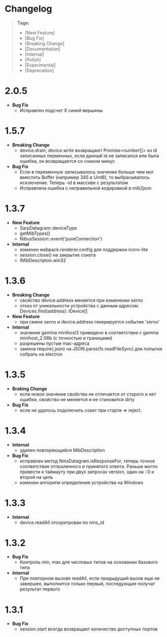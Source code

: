 # Changelog
> **Tags:**
>
> - [New Feature]
> - [Bug Fix]
> - [Breaking Change]
> - [Documentation]
> - [Internal]
> - [Polish]
> - [Experimental]
> - [Deprecation]
# 2.0.5
- **Bug Fix**
  - Исправлен подсчет X синей вершины
# 1.5.7
- **Breaking Change**
  - device.drain, device.write возвращают Promise<number[]> из id записанных перменных, если данный id не записался или была ошибка, он возвращается со снаком минус
- **Bug Fix**
  - Если в переменную записывалось значение больше чем мог вместить Buffer (например 345 в Uint8), то выбрасывалось исключение. Теперь -id в массиве с результатом
  - Исправлена ошибка с неправильной кодировкой в mib2json
# 1.3.7
- **New Feature**
  - SarpDatagram::deviceType
  - getMibTypes()
  - NibusSession::event('pureConnection')
- **Internal**
  - изменен webpack.renderer.config для поддержки iconv-lite
  - session.close() на закрытие сокета
  - IMibDescripton.win32

# 1.3.6
- **Breaking Change**
  - свойство device.address меняется при изменении serno
  - отказ от уникальности устройства с данным адресом. Devices.find(address): IDevice[]
- **New Feature**
  - при смене serno и device.address генерируется событие 'serno'
- **Internal**
  - значение gamma minihost3 приведено в соответствие с gamma minihost_2.06b (с точностью и границами)
  - разрешены пустые mac-адреса
  - замена require(.json) на JSON.parse(fs.readFileSync) для попытки собрать на electron

# 1.3.5
- **Braking Change**
  - если новое значение свойства не отличается от старого и нет ошибки, свойство не меняется и не становится dirty
- **Bug Fix**
  - если не удалось подключить сокет при старте => reject.
# 1.3.4
- **Internal**
  - удален повторяющийся MibDescription
- **Bug Fix**
  - исправлен метод NmsDatagram.isResponseFor, теперь точное соответствие отпраленного и принятого ответа.
  Раньше могло привести к таймауту при двух запросах version, один на ::0 и второй на цель
  - изменен алгоритм определения устройства на Windows
# 1.3.3
- **Internal**
  - device.readAll отсоритрован по nms_id
# 1.3.2
- **Bug Fix**
  - Контроль min, max для числовых типов на основании базового типа
- **Internal**
  - При повторном вызове readAll, если предыдущий вызов еще не завершен, выполнится
  только первый, последующие получат результат первого

# 1.3.1
- **Bug Fix**
  - session.start всегда возвращает количество доступных портов

